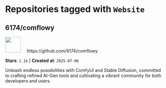 # Repositories tagged with `Website`


## 6174/comflowy


<a href='https://github.com/6174/comflowy'>
<img src="https://avatars.githubusercontent.com/u/3872872?v=4" width="50" height="50"></a> &nbsp; &nbsp; https://github.com/6174/comflowy

**Stars**: `1.1k` | **Created at**: `2025-07-06`


Unleash endless possibilities with ComfyUI and Stable Diffusion, committed to crafting refined AI-Gen tools and cultivating a vibrant community for both developers and users. 
